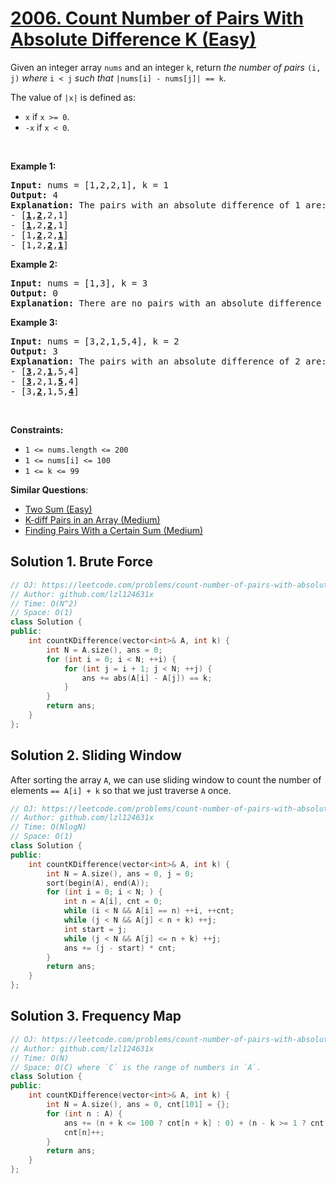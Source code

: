 # [2006. Count Number of Pairs With Absolute Difference K (Easy)](https://leetcode.com/problems/count-number-of-pairs-with-absolute-difference-k/)

<p>Given an integer array <code>nums</code> and an integer <code>k</code>, return <em>the number of pairs</em> <code>(i, j)</code> <em>where</em> <code>i &lt; j</code> <em>such that</em> <code>|nums[i] - nums[j]| == k</code>.</p>

<p>The value of <code>|x|</code> is defined as:</p>

<ul>
	<li><code>x</code> if <code>x &gt;= 0</code>.</li>
	<li><code>-x</code> if <code>x &lt; 0</code>.</li>
</ul>

<p>&nbsp;</p>
<p><strong>Example 1:</strong></p>

<pre><strong>Input:</strong> nums = [1,2,2,1], k = 1
<strong>Output:</strong> 4
<strong>Explanation:</strong> The pairs with an absolute difference of 1 are:
- [<strong><u>1</u></strong>,<strong><u>2</u></strong>,2,1]
- [<strong><u>1</u></strong>,2,<strong><u>2</u></strong>,1]
- [1,<strong><u>2</u></strong>,2,<strong><u>1</u></strong>]
- [1,2,<strong><u>2</u></strong>,<strong><u>1</u></strong>]
</pre>

<p><strong>Example 2:</strong></p>

<pre><strong>Input:</strong> nums = [1,3], k = 3
<strong>Output:</strong> 0
<strong>Explanation:</strong> There are no pairs with an absolute difference of 3.
</pre>

<p><strong>Example 3:</strong></p>

<pre><strong>Input:</strong> nums = [3,2,1,5,4], k = 2
<strong>Output:</strong> 3
<b>Explanation:</b> The pairs with an absolute difference of 2 are:
- [<strong><u>3</u></strong>,2,<strong><u>1</u></strong>,5,4]
- [<strong><u>3</u></strong>,2,1,<strong><u>5</u></strong>,4]
- [3,<strong><u>2</u></strong>,1,5,<strong><u>4</u></strong>]
</pre>

<p>&nbsp;</p>
<p><strong>Constraints:</strong></p>

<ul>
	<li><code>1 &lt;= nums.length &lt;= 200</code></li>
	<li><code>1 &lt;= nums[i] &lt;= 100</code></li>
	<li><code>1 &lt;= k &lt;= 99</code></li>
</ul>


**Similar Questions**:
* [Two Sum (Easy)](https://leetcode.com/problems/two-sum/)
* [K-diff Pairs in an Array (Medium)](https://leetcode.com/problems/k-diff-pairs-in-an-array/)
* [Finding Pairs With a Certain Sum (Medium)](https://leetcode.com/problems/finding-pairs-with-a-certain-sum/)

## Solution 1. Brute Force

```cpp
// OJ: https://leetcode.com/problems/count-number-of-pairs-with-absolute-difference-k/
// Author: github.com/lzl124631x
// Time: O(N^2)
// Space: O(1)
class Solution {
public:
    int countKDifference(vector<int>& A, int k) {
        int N = A.size(), ans = 0;
        for (int i = 0; i < N; ++i) {
            for (int j = i + 1; j < N; ++j) {
                ans += abs(A[i] - A[j]) == k;
            }
        }
        return ans;
    }
};
```

## Solution 2. Sliding Window

After sorting the array `A`, we can use sliding window to count the number of elements `== A[i] + k` so that we just traverse `A` once.

```cpp
// OJ: https://leetcode.com/problems/count-number-of-pairs-with-absolute-difference-k/
// Author: github.com/lzl124631x
// Time: O(NlogN)
// Space: O(1)
class Solution {
public:
    int countKDifference(vector<int>& A, int k) {
        int N = A.size(), ans = 0, j = 0;
        sort(begin(A), end(A));
        for (int i = 0; i < N; ) {
            int n = A[i], cnt = 0;
            while (i < N && A[i] == n) ++i, ++cnt;
            while (j < N && A[j] < n + k) ++j;
            int start = j;
            while (j < N && A[j] <= n + k) ++j;
            ans += (j - start) * cnt;
        }
        return ans;
    }
};
```

## Solution 3. Frequency Map

```cpp
// OJ: https://leetcode.com/problems/count-number-of-pairs-with-absolute-difference-k/
// Author: github.com/lzl124631x
// Time: O(N)
// Space: O(C) where `C` is the range of numbers in `A`.
class Solution {
public:
    int countKDifference(vector<int>& A, int k) {
        int N = A.size(), ans = 0, cnt[101] = {};
        for (int n : A) {
            ans += (n + k <= 100 ? cnt[n + k] : 0) + (n - k >= 1 ? cnt[n - k] : 0);
            cnt[n]++;
        }
        return ans;
    }
};
```
